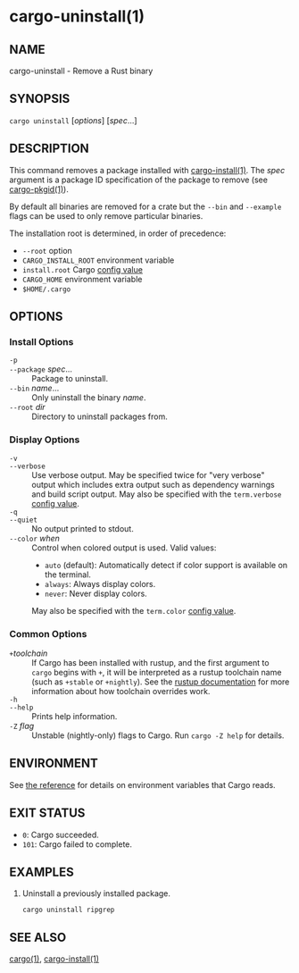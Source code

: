 # cargo-uninstall(1)

## NAME

cargo-uninstall - Remove a Rust binary

## SYNOPSIS

`cargo uninstall` [_options_] [_spec_...]

## DESCRIPTION

This command removes a package installed with [cargo-install(1)](cargo-install.md). The _spec_
argument is a package ID specification of the package to remove (see
[cargo-pkgid(1)](cargo-pkgid.md)).

By default all binaries are removed for a crate but the `--bin` and
`--example` flags can be used to only remove particular binaries.

The installation root is determined, in order of precedence:

- `--root` option
- `CARGO_INSTALL_ROOT` environment variable
- `install.root` Cargo [config value](../reference/config.html)
- `CARGO_HOME` environment variable
- `$HOME/.cargo`


## OPTIONS

### Install Options

<dl>

<dt class="option-term" id="option-cargo-uninstall--p"><a class="option-anchor" href="#option-cargo-uninstall--p"></a><code>-p</code></dt>
<dt class="option-term" id="option-cargo-uninstall---package"><a class="option-anchor" href="#option-cargo-uninstall---package"></a><code>--package</code> <em>spec</em>...</dt>
<dd class="option-desc">Package to uninstall.</dd>


<dt class="option-term" id="option-cargo-uninstall---bin"><a class="option-anchor" href="#option-cargo-uninstall---bin"></a><code>--bin</code> <em>name</em>...</dt>
<dd class="option-desc">Only uninstall the binary <em>name</em>.</dd>


<dt class="option-term" id="option-cargo-uninstall---root"><a class="option-anchor" href="#option-cargo-uninstall---root"></a><code>--root</code> <em>dir</em></dt>
<dd class="option-desc">Directory to uninstall packages from.</dd>


</dl>

### Display Options

<dl>

<dt class="option-term" id="option-cargo-uninstall--v"><a class="option-anchor" href="#option-cargo-uninstall--v"></a><code>-v</code></dt>
<dt class="option-term" id="option-cargo-uninstall---verbose"><a class="option-anchor" href="#option-cargo-uninstall---verbose"></a><code>--verbose</code></dt>
<dd class="option-desc">Use verbose output. May be specified twice for &quot;very verbose&quot; output which
includes extra output such as dependency warnings and build script output.
May also be specified with the <code>term.verbose</code>
<a href="https://doc.rust-lang.org/cargo/reference/config.html">config value</a>.</dd>


<dt class="option-term" id="option-cargo-uninstall--q"><a class="option-anchor" href="#option-cargo-uninstall--q"></a><code>-q</code></dt>
<dt class="option-term" id="option-cargo-uninstall---quiet"><a class="option-anchor" href="#option-cargo-uninstall---quiet"></a><code>--quiet</code></dt>
<dd class="option-desc">No output printed to stdout.</dd>


<dt class="option-term" id="option-cargo-uninstall---color"><a class="option-anchor" href="#option-cargo-uninstall---color"></a><code>--color</code> <em>when</em></dt>
<dd class="option-desc">Control when colored output is used. Valid values:</p>
<ul>
<li><code>auto</code> (default): Automatically detect if color support is available on the
terminal.</li>
<li><code>always</code>: Always display colors.</li>
<li><code>never</code>: Never display colors.</li>
</ul>
<p>May also be specified with the <code>term.color</code>
<a href="https://doc.rust-lang.org/cargo/reference/config.html">config value</a>.</dd>



</dl>

### Common Options

<dl>

<dt class="option-term" id="option-cargo-uninstall-+toolchain"><a class="option-anchor" href="#option-cargo-uninstall-+toolchain"></a><code>+</code><em>toolchain</em></dt>
<dd class="option-desc">If Cargo has been installed with rustup, and the first argument to <code>cargo</code>
begins with <code>+</code>, it will be interpreted as a rustup toolchain name (such
as <code>+stable</code> or <code>+nightly</code>).
See the <a href="https://rust-lang.github.io/rustup/overrides.html">rustup documentation</a>
for more information about how toolchain overrides work.</dd>


<dt class="option-term" id="option-cargo-uninstall--h"><a class="option-anchor" href="#option-cargo-uninstall--h"></a><code>-h</code></dt>
<dt class="option-term" id="option-cargo-uninstall---help"><a class="option-anchor" href="#option-cargo-uninstall---help"></a><code>--help</code></dt>
<dd class="option-desc">Prints help information.</dd>


<dt class="option-term" id="option-cargo-uninstall--Z"><a class="option-anchor" href="#option-cargo-uninstall--Z"></a><code>-Z</code> <em>flag</em></dt>
<dd class="option-desc">Unstable (nightly-only) flags to Cargo. Run <code>cargo -Z help</code> for details.</dd>


</dl>


## ENVIRONMENT

See [the reference](../reference/environment-variables.html) for
details on environment variables that Cargo reads.


## EXIT STATUS

* `0`: Cargo succeeded.
* `101`: Cargo failed to complete.


## EXAMPLES

1. Uninstall a previously installed package.

       cargo uninstall ripgrep

## SEE ALSO
[cargo(1)](cargo.md), [cargo-install(1)](cargo-install.md)

